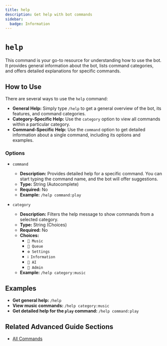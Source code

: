 ```yaml
---
title: help
description: Get help with bot commands
sidebar:
  badge: Information
---
```


# `help`

This command is your go-to resource for understanding how to use the bot. It provides general information about the bot, lists command categories, and offers detailed explanations for specific commands.

## How to Use

There are several ways to use the `help` command:

*   **General Help:** Simply type `/help` to get a general overview of the bot, its features, and command categories.
*   **Category-Specific Help:** Use the `category` option to view all commands within a particular category.
*   **Command-Specific Help:** Use the `command` option to get detailed information about a single command, including its options and examples.

### Options

*   `command`
    *   **Description:** Provides detailed help for a specific command. You can start typing the command name, and the bot will offer suggestions.
    *   **Type:** String (Autocomplete)
    *   **Required:** No
    *   **Example:** `/help command:play`

*   `category`
    *   **Description:** Filters the help message to show commands from a selected category.
    *   **Type:** String (Choices)
    *   **Required:** No
    *   **Choices:**
        *   `🎵 Music`
        *   `📜 Queue`
        *   `⚙️ Settings`
        *   `ℹ️ Information`
        *   `🤖 AI`
        *   `👑 Admin`
    *   **Example:** `/help category:music`

## Examples

*   **Get general help:** `/help`
*   **View music commands:** `/help category:music`
*   **Get detailed help for the `play` command:** `/help command:play`

## Related Advanced Guide Sections

*   [All Commands](/commands)